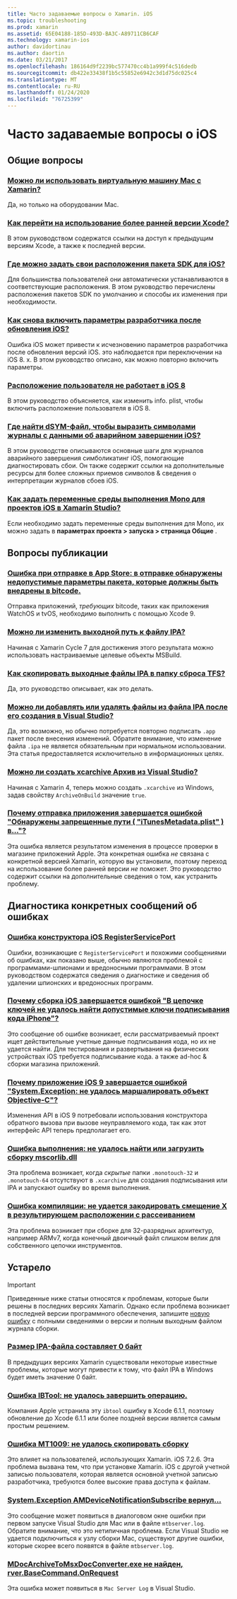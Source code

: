 ```yaml
---
title: Часто задаваемые вопросы о Xamarin. iOS
ms.topic: troubleshooting
ms.prod: xamarin
ms.assetid: 65E04188-185D-493D-BA3C-A89711CB6CAF
ms.technology: xamarin-ios
author: davidortinau
ms.author: daortin
ms.date: 03/21/2017
ms.openlocfilehash: 186164d9f2239bc577470cc4b1a999f4c516dedb
ms.sourcegitcommit: db422e33438f1b5c55852e6942c3d1d75dc025c4
ms.translationtype: MT
ms.contentlocale: ru-RU
ms.lasthandoff: 01/24/2020
ms.locfileid: "76725399"
---
```

# <a name="ios-frequently-asked-questions"></a>Часто задаваемые вопросы о iOS

## <a name="general-questions"></a>Общие вопросы

### <a name="can-i-use-a-mac-vm-with-xamarinmac-vmmd"></a>[Можно ли использовать виртуальную машину Mac с Xamarin?](mac-vm.md)
Да, но только на оборудовании Mac.

### <a name="how-can-i-downgrade-xcodedowngrade-xcodemd"></a>[Как перейти на использование более ранней версии Xcode?](downgrade-xcode.md)
В этом руководством содержатся ссылки на доступ к предыдущим версиям Xcode, а также к последней версии.

### <a name="where-can-i-set-my-ios-sdk-locationsios-sdkmd"></a>[Где можно задать свои расположения пакета SDK для iOS?](ios-sdk.md)
Для большинства пользователей они автоматически устанавливаются в соответствующие расположения. В этом руководство перечислены расположения пакетов SDK по умолчанию и способы их изменения при необходимости.

### <a name="how-can-i-reenable-developer-options-after-updating-iosupdate-developer-optionsmd"></a>[Как снова включить параметры разработчика после обновления iOS?](update-developer-options.md)
Ошибка iOS может привести к исчезновению параметров разработчика после обновления версий iOS. это наблюдается при переключении на iOS 8. x. В этом руководство описано, как можно повторно включить параметры.

### <a name="user-location-not-working-in-ios-8ios8-user-locationmd"></a>[Расположение пользователя не работает в iOS 8](ios8-user-location.md)
В этом руководство объясняется, как изменить info. plist, чтобы включить расположение пользователя в iOS 8.

### <a name="where-can-i-find-the-dsym-file-to-symbolicate-ios-crash-logssymbolicate-ios-crashmd"></a>[Где найти dSYM-файл, чтобы выразить символами журналы с данными об аварийном завершении iOS?](symbolicate-ios-crash.md)
В этом руководстве описываются основные шаги для журналов аварийного завершения симболикатинг iOS, помогающие диагностировать сбои. Он также содержит ссылки на дополнительные ресурсы для более сложных приемов символов & сведения о интерпретации журналов сбоев iOS.

### <a name="how-do-i-set-mono-runtime-environment-variables-for-ios-projects-in-xamarin-studioxs-mono-runtimemd"></a>[Как задать переменные среды выполнения Mono для проектов iOS в Xamarin Studio?](xs-mono-runtime.md)
Если необходимо задать переменные среды выполнения для Mono, их можно задать в **параметрах проекта > запуска > страница Общие** .

## <a name="publishing-questions"></a>Вопросы публикации

### <a name="error-when-submitting-to-app-store-invalid-bundle---options-not-allowed-to-be-embedded-in-bitcode-are-detected-in-the-submissioninvalid-bundle-bitcodemd"></a>[Ошибка при отправке в App Store: в отправке обнаружены недопустимые параметры пакета, которые должны быть внедрены в bitcode.](invalid-bundle-bitcode.md)

Отправка приложений, _требующих_ bitcode, таких как приложения WatchOS и tvOS, необходимо выполнить с помощью Xcode 9.

### <a name="can-i-change-the-output-path-of-the-ipa-fileipa-output-pathmd"></a>[Можно ли изменить выходной путь к файлу IPA?](ipa-output-path.md)
Начиная с Xamarin Cycle 7 для достижения этого результата можно использовать настраиваемые целевые объекты MSBuild.

### <a name="how-can-i-copy-ipa-output-files-to-the-tfs-drop-folderipa-tfsmd"></a>[Как скопировать выходные файлы IPA в папку сброса TFS?](ipa-tfs.md)
Да, это руководство описывает, как это делать.

### <a name="can-i-add-files-to-or-remove-files-from-an-ipa-file-after-building-it-in-visual-studiomodify-ipamd"></a>[Можно ли добавлять или удалять файлы из файла IPA после его создания в Visual Studio?](modify-ipa.md)
Да, это возможно, но обычно потребуется повторно подписать `.app` пакет после внесения изменений. Обратите внимание, что изменение файла `.ipa` не является обязательным при нормальном использовании. Эта статья предоставляется исключительно в информационных целях.

### <a name="is-it-possible-to-create-a-xcarchive-archive-from-visual-studiocreate-xcarchivemd"></a>[Можно ли создать xcarchive Архив из Visual Studio?](create-xcarchive.md)
Начиная с Xamarin 4, теперь можно создать `.xcarchive` из Windows, задав свойству `ArchiveOnBuild` значение `true`.

### <a name="why-does-my-app-submission-fail-with-disallowed-paths--itunesmetadataplist--found-at--itunesmetadata-disallowed-pathsmd"></a>[Почему отправка приложения завершается ошибкой "Обнаружены запрещенные пути ( "iTunesMetadata.plist" ) в..."?](itunesmetadata-disallowed-paths.md)
Эта ошибка является результатом изменения в процессе проверки в магазине приложений Apple. Эта конкретная ошибка _не_ связана с конкретной версией Xamarin, которую вы установили, поэтому переход на использование более ранней версии _не_ поможет. Это руководство содержит ссылки на дополнительные сведения о том, как устранить проблему.

## <a name="diagnosing-specific-error-messages"></a>Диагностика конкретных сообщений об ошибках

### <a name="ios-designer-error-with-registerserviceporterror-registerserviceportmd"></a>[Ошибка конструктора iOS RegisterServicePort](error-registerserviceport.md)
Ошибки, возникающие с `RegisterServicePort` и похожими сообщениями об ошибках, как показано выше, обычно являются проблемой с программами-шпионами и вредоносными программами. В этом руководством содержатся сведения о диагностике и сведения об удалении шпионских и вредоносных программ.

### <a name="why-does-my-ios-build-fail-with-no-valid-iphone-code-signing-keys-found-in-keychainno-codesigning-keysmd"></a>[Почему сборка iOS завершается ошибкой "В цепочке ключей не удалось найти допустимые ключи подписывания кода iPhone"?](no-codesigning-keys.md)
Это сообщение об ошибке возникает, если рассматриваемый проект ищет действительные учетные данные подписывания кода, но их не удается найти. Для тестирования и развертывания на физических устройствах iOS требуется подписывание кода. а также ad-hoc & сборки магазина приложений.

### <a name="why-does-my-ios-9-app-fail-with-systemexception-failed-to-marshal-the-objective-c-objectexception-marshal-obj-cmd"></a>[Почему приложение iOS 9 завершается ошибкой "System.Exception: не удалось маршалировать объект Objective-C"?](exception-marshal-obj-c.md)
Изменения API в iOS 9 потребовали использования конструктора обратного вызова при вызове неуправляемого кода, так как этот интерфейс API теперь предполагает его.

### <a name="runtime-error-the-assembly-mscorlibdll-was-not-found-or-could-not-be-loadederror-mscorlib-not-foundmd"></a>[Ошибка выполнения: не удалось найти или загрузить сборку mscorlib.dll](error-mscorlib-not-found.md)
Эта проблема возникает, когда *скрытые* папки `.monotouch-32` и `.monotouch-64` отсутствуют в `.xcarchive` для создания подписывания или IPA и запускают ошибку во время выполнения.

### <a name="compile-error-can-not-encode-offset-x-in-resulting-scattered-relocationerror-encode-offset-scattered-relocationmd"></a>[Ошибка компиляции: не удается закодировать смещение X в результирующем расположении с рассеиванием](error-encode-offset-scattered-relocation.md)
Эта проблема возникает при сборке для 32-разрядных архитектур, например ARMv7, когда конечный двоичный файл слишком велик для собственного цепочки инструментов.

## <a name="deprecated"></a>Устарело

> [!IMPORTANT]
> Приведенные ниже статьи относятся к проблемам, которые были решены в последних версиях Xamarin. Однако если проблема возникает в последней версии программного обеспечения, запишите [новую ошибку](~/cross-platform/troubleshooting/questions/howto-file-bug.md) с полными сведениями о версии и полным выходным файлом журнала сборки.

### <a name="ipa-file-is-0-bytesipa-zero-bytesmd"></a>[Размер IPA-файла составляет 0 байт](ipa-zero-bytes.md)
В предыдущих версиях Xamarin существовали некоторые известные проблемы, которые могут привести к тому, что файл IPA в Windows будет иметь значение 0 байт.

### <a name="ibtool-error-the-operation-couldnt-be-completederror-ibtoolmd"></a>[Ошибка IBTool: не удалось завершить операцию.](error-ibtool.md)
Компания Apple устранила эту `ibtool` ошибку в Xcode 6.1.1, поэтому обновление до Xcode 6.1.1 или более поздней версии является самым простым решением.

### <a name="error-mt1009-could-not-copy-the-assemblyerror-mt1009md"></a>[Ошибка MT1009: не удалось скопировать сборку](error-mt1009.md)
Это влияет на пользователей, использующих Xamarin. iOS 7.2.6. Эта проблема вызвана тем, что при установке Xamarin. iOS с другой учетной записью пользователя, которая является основной учетной записью разработчика, требуются более высокие права доступа к файлам.

### <a name="systemexception-amdevicenotificationsubscribe-returned-exception-amddevicenotificationsubscribemd"></a>[System.Exception AMDeviceNotificationSubscribe вернул...](exception-amddevicenotificationsubscribe.md)
Это сообщение может появиться в диалоговом окне ошибки при первом запуске Visual Studio для Mac или в файле `mtbserver.log`. Обратите внимание, что это нетипичная проблема. Если Visual Studio не удается подключиться к узлу сборки Mac, существуют другие ошибки, которые скорее всего появятся в файле `mtbserver.log`.

### <a name="mdocarchivetomsxdocconverterexe-not-found-rverbasecommandonrequestmdocarchivetomsxdocconverter-not-foundmd"></a>[MDocArchiveToMsxDocConverter.exe не найден, rver.BaseCommand.OnRequest](mdocarchivetomsxdocconverter-not-found.md)
Эта ошибка может появиться в `Mac Server Log` в Visual Studio.
